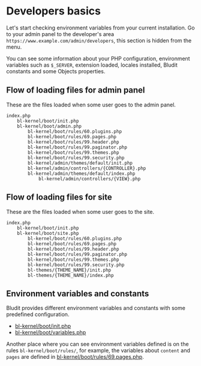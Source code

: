# Developers basics
<!-- position: 1 -->

Let's start checking environment variables from your current installation. Go to your admin panel to the developer's area `https://www.example.com/admin/developers`, this section is hidden from the menu.

You can see some information about your PHP configuration, environment variables such as `$_SERVER`, extension loaded, locales installed, Bludit constants and some Objects properties.

## Flow of loading files for admin panel
These are the files loaded when some user goes to the admin panel.

```
index.php
	bl-kernel/boot/init.php
	bl-kernel/boot/admin.php
		bl-kernel/boot/rules/60.plugins.php
		bl-kernel/boot/rules/69.pages.php
		bl-kernel/boot/rules/99.header.php
		bl-kernel/boot/rules/99.paginator.php
		bl-kernel/boot/rules/99.themes.php
		bl-kernel/boot/rules/99.security.php
		bl-kernel/admin/themes/default/init.php
		bl-kernel/admin/controllers/{CONTROLLER}.php
		bl-kernel/admin/themes/default/index.php
			bl-kernel/admin/controllers/{VIEW}.php
```

## Flow of loading files for site
These are the files loaded when some user goes to the site.

```
index.php
	bl-kernel/boot/init.php
	bl-kernel/boot/site.php
		bl-kernel/boot/rules/60.plugins.php
		bl-kernel/boot/rules/69.pages.php
		bl-kernel/boot/rules/99.header.php
		bl-kernel/boot/rules/99.paginator.php
		bl-kernel/boot/rules/99.themes.php
		bl-kernel/boot/rules/99.security.php
		bl-themes/{THEME_NAME}/init.php
		bl-themes/{THEME_NAME}/index.php
```

## Environment variables and constants
Bludit provides different environment variables and constants with some predefined configuration.

- [bl-kernel/boot/init.php](https://github.com/bludit/bludit/blob/master/bl-kernel/boot/init.php)
- [bl-kernel/boot/variables.php](https://github.com/bludit/bludit/blob/master/bl-kernel/boot/variables.php)

Another place where you can see environment variables defined is on the rules `bl-kernel/boot/rules/`, for example, the variables about `content` and `pages` are defined in [bl-kernel/boot/rules/69.pages.php](https://github.com/bludit/bludit/blob/master/bl-kernel/boot/rules/69.pages.php).
